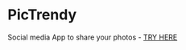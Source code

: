 # PicTrendy 
Social media App to share your photos - [TRY HERE](https://expo.dev/@oksanal/PicTrendy?serviceType=classic&distribution=expo-go)
